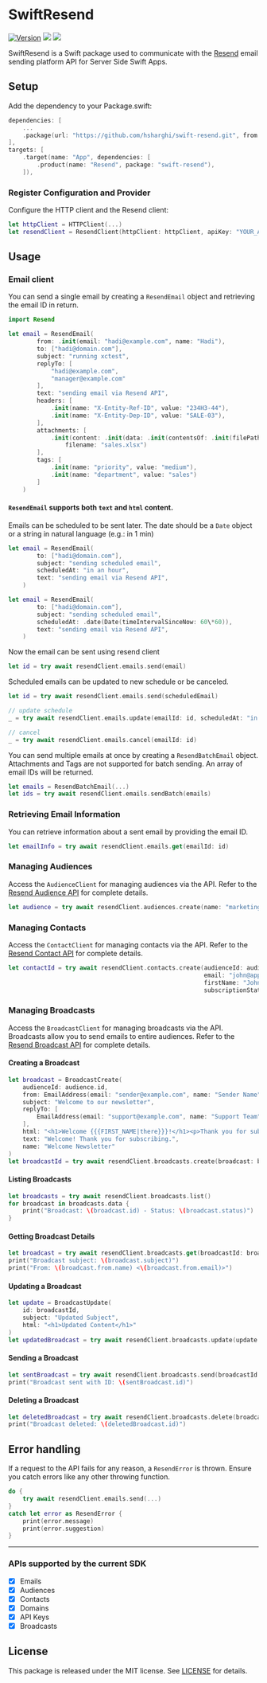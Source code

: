 # SwiftResend
[![Version](https://img.shields.io/github/v/release/hsharghi/swift-resend)](https://swift.org) [![](https://img.shields.io/endpoint?url=https%3A%2F%2Fswiftpackageindex.com%2Fapi%2Fpackages%2Fhsharghi%2Fswift-resend%2Fbadge%3Ftype%3Dswift-versions)](https://swiftpackageindex.com/hsharghi/swift-resend) [![](https://img.shields.io/endpoint?url=https%3A%2F%2Fswiftpackageindex.com%2Fapi%2Fpackages%2Fhsharghi%2Fswift-resend%2Fbadge%3Ftype%3Dplatforms)](https://swiftpackageindex.com/hsharghi/swift-resend)


SwiftResend is a Swift package used to communicate with the [Resend](https://resend.com) email sending platform API for Server Side Swift Apps.

## Setup
Add the dependency to your Package.swift:

~~~~swift
dependencies: [
	...
	.package(url: "https://github.com/hsharghi/swift-resend.git", from: "1.0.0")
],
targets: [
    .target(name: "App", dependencies: [
        .product(name: "Resend", package: "swift-resend"),
    ]),
~~~~

### Register Configuration and Provider
Configure the HTTP client and the Resend client:

~~~~swift
let httpClient = HTTPClient(...)
let resendClient = ResendClient(httpClient: httpClient, apiKey: "YOUR_API_KEY")
~~~~

## Usage
### Email client

You can send a single email by creating a `ResendEmail` object and retrieving the email ID in return.

~~~~swift
import Resend

let email = ResendEmail(
        from: .init(email: "hadi@example.com", name: "Hadi"),
        to: ["hadi@domain.com"],
        subject: "running xctest",
        replyTo: [
            "hadi@example.com",
            "manager@example.com"
        ],
        text: "sending email via Resend API",
        headers: [
            .init(name: "X-Entity-Ref-ID", value: "234H3-44"),
            .init(name: "X-Entity-Dep-ID", value: "SALE-03"),
        ],
        attachments: [
            .init(content: .init(data: .init(contentsOf: .init(filePath: "path/to/a/file"))),
                filename: "sales.xlsx")
        ],
        tags: [
            .init(name: "priority", value: "medium"),
            .init(name: "department", value: "sales")
        ]
    )
~~~~
#### `ResendEmail` supports both `text` and `html` content.

Emails can be scheduled to be sent later. The date should be a `Date` object or a string in natural language (e.g.: in 1 min)

~~~~swift
let email = ResendEmail(
        to: ["hadi@domain.com"],
        subject: "sending scheduled email",
        scheduledAt: "in an hour",
        text: "sending email via Resend API",
    )

let email = ResendEmail(
        to: ["hadi@domain.com"],
        subject: "sending scheduled email",
        scheduledAt: .date(Date(timeIntervalSinceNow: 60\*60)),
        text: "sending email via Resend API",
    )
~~~~

Now the email can be sent using resend client

~~~~swift
let id = try await resendClient.emails.send(email)
~~~~

Scheduled emails can be updated to new schedule or be canceled.
~~~~swift
let id = try await resendClient.emails.send(scheduledEmail)

// update schedule 
_ = try await resendClient.emails.update(emailId: id, scheduledAt: "in 5 hours")

// cancel 
_ = try await resendClient.emails.cancel(emailId: id)
~~~~

You can send multiple emails at once by creating a `ResendBatchEmail` object. 
Attachments and Tags are not supported for batch sending. 
An array of email IDs will be returned.


~~~~swift
let emails = ResendBatchEmail(...)
let ids = try await resendClient.emails.sendBatch(emails)
~~~~

### Retrieving Email Information
You can retrieve information about a sent email by providing the email ID.

~~~~swift
let emailInfo = try await resendClient.emails.get(emailId: id)
~~~~


### Managing Audiences

Access the `AudienceClient` for managing audiences via the API. Refer to the [Resend Audience API](https://resend.com/docs/api-reference/audiences) for complete details.
~~~~swift
let audience = try await resendClient.audiences.create(name: "marketing")
~~~~

### Managing Contacts

Access the `ContactClient` for managing contacts via the API. Refer to the [Resend Contact API](https://resend.com/docs/api-reference/contacts) for complete details.
~~~~swift
let contactId = try await resendClient.contacts.create(audienceId: audience.id,
                                                       email: "john@apple.com",
                                                       firstName: "John",
                                                       subscriptionStatus: true)
~~~~

### Managing Broadcasts

Access the `BroadcastClient` for managing broadcasts via the API. Broadcasts allow you to send emails to entire audiences. Refer to the [Resend Broadcast API](https://resend.com/docs/api-reference/broadcasts) for complete details.

#### Creating a Broadcast
~~~~swift
let broadcast = BroadcastCreate(
    audienceId: audience.id,
    from: EmailAddress(email: "sender@example.com", name: "Sender Name"),
    subject: "Welcome to our newsletter",
    replyTo: [
        EmailAddress(email: "support@example.com", name: "Support Team")
    ],
    html: "<h1>Welcome {{{FIRST_NAME|there}}}!</h1><p>Thank you for subscribing.</p>",
    text: "Welcome! Thank you for subscribing.",
    name: "Welcome Newsletter"
)
let broadcastId = try await resendClient.broadcasts.create(broadcast: broadcast)
~~~~

#### Listing Broadcasts
~~~~swift
let broadcasts = try await resendClient.broadcasts.list()
for broadcast in broadcasts.data {
    print("Broadcast: \(broadcast.id) - Status: \(broadcast.status)")
}
~~~~

#### Getting Broadcast Details
~~~~swift
let broadcast = try await resendClient.broadcasts.get(broadcastId: broadcastId)
print("Broadcast subject: \(broadcast.subject)")
print("From: \(broadcast.from.name) <\(broadcast.from.email)>")
~~~~

#### Updating a Broadcast
~~~~swift
let update = BroadcastUpdate(
    id: broadcastId,
    subject: "Updated Subject",
    html: "<h1>Updated Content</h1>"
)
let updatedBroadcast = try await resendClient.broadcasts.update(update: update)
~~~~

#### Sending a Broadcast
~~~~swift
let sentBroadcast = try await resendClient.broadcasts.send(broadcastId: broadcastId)
print("Broadcast sent with ID: \(sentBroadcast.id)")
~~~~

#### Deleting a Broadcast
~~~~swift
let deletedBroadcast = try await resendClient.broadcasts.delete(broadcastId: broadcastId)
print("Broadcast deleted: \(deletedBroadcast.id)")
~~~~

## Error handling
If a request to the API fails for any reason, a `ResendError` is thrown. Ensure you catch errors like any other throwing function.


~~~~swift
do {
    try await resendClient.emails.send(...)
}
catch let error as ResendError {
    print(error.message)
    print(error.suggestion)
}
~~~~

---

### APIs supported by the current SDK

- [x] Emails
- [x] Audiences
- [x] Contacts
- [x] Domains
- [x] API Keys
- [x] Broadcasts

## License

This package is released under the MIT license. See [LICENSE](https://github.com/hsharghi/swift-resend/blob/main/LICENSE) for details.

